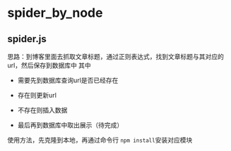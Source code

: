 # spider_by_node

## spider.js 

思路：到博客里面去抓取文章标题，通过正则表达式，找到文章标题与其对应的url，然后保存到数据库中
      其中 
 - 需要先到数据库查询url是否已经存在
 - 存在则更新url
 - 不存在则插入数据

 - 最后再到数据库中取出展示（待完成）

  使用方法，先克隆到本地，再通过命令行 `npm install`安装对应模块